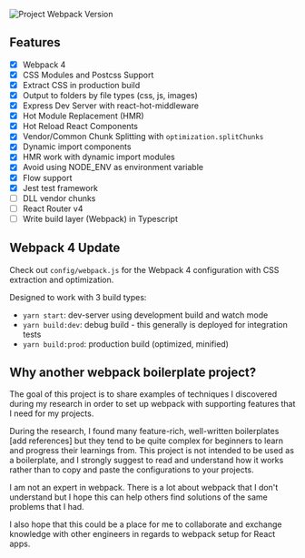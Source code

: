 ![Project Webpack Version](https://img.shields.io/badge/webpack-4.2.0-blue.svg)

## Features

- [x] Webpack 4
- [x] CSS Modules and Postcss Support
- [x] Extract CSS in production build
- [x] Output to folders by file types (css, js, images)
- [x] Express Dev Server with react-hot-middleware
- [x] Hot Module Replacement (HMR)
- [x] Hot Reload React Components
- [x] Vendor/Common Chunk Splitting with `optimization.splitChunks`
- [x] Dynamic import components
- [x] HMR work with dynamic import modules
- [x] Avoid using NODE_ENV as environment variable
- [x] Flow support
- [x] Jest test framework
- [ ] DLL vendor chunks
- [ ] React Router v4
- [ ] Write build layer (Webpack) in Typescript

## Webpack 4 Update

Check out `config/webpack.js` for the Webpack 4 configuration with CSS extraction and optimization.

Designed to work with 3 build types:
- `yarn start`: dev-server using development build and watch mode
- `yarn build:dev`: debug build - this generally is deployed for integration tests
- `yarn build:prod`: production build (optimized, minified)

## Why another webpack boilerplate project?

The goal of this project is to share examples of techniques I discovered during my research in order to set up webpack with supporting features that I need for my projects.

During the research, I found many feature-rich, well-written boilerplates [add references] but they tend to be quite complex for beginners to learn and progress their learnings from. This project is not intended to be used as a boilerplate, and I strongly suggest to read and understand how it works rather than to copy and paste the configurations to your projects.

I am not an expert in webpack. There is a lot about webpack that I don't understand but I hope this can help others find solutions of the same problems that I had.

I also hope that this could be a place for me to collaborate and exchange knowledge with other engineers in regards to webpack setup for React apps.
